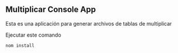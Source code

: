 

## Multiplicar  Console App

Esta es una aplicación para generar archivos de tablas de multiplicar

Ejecutar este comando

```
nom install
```